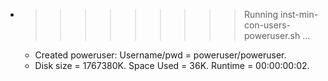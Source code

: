 * >>>>>>>>> Running inst-min-con-users-poweruser.sh ...
  * Created poweruser: Username/pwd = poweruser/poweruser.
  * Disk size = 1767380K. Space Used = 36K. Runtime = 00:00:00:02.

